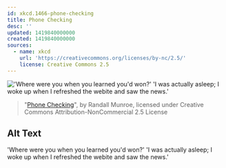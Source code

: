 ```yaml
---
id: xkcd.1466-phone-checking
title: Phone Checking
desc: ''
updated: 1419840000000
created: 1419840000000
sources:
  - name: xkcd
    url: 'https://creativecommons.org/licenses/by-nc/2.5/'
    license: Creative Commons 2.5
---
```

!['Where were you when you learned you'd won?' 'I was actually asleep; I woke up when I refreshed the webite and saw the news.'](https://imgs.xkcd.com/comics/phone_checking.png)
> "[Phone Checking](https://xkcd.com/1466/)", by Randall Munroe, licensed under Creative Commons Attribution-NonCommercial 2.5 License

## Alt Text
'Where were you when you learned you'd won?' 'I was actually asleep; I woke up when I refreshed the webite and saw the news.'
